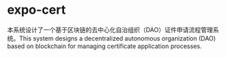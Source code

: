 # expo-cert
本系统设计了一个基于区块链的去中心化自治组织（DAO）证件申请流程管理系统。This system designs a decentralized autonomous organization (DAO) based on blockchain for managing certificate application processes. 

